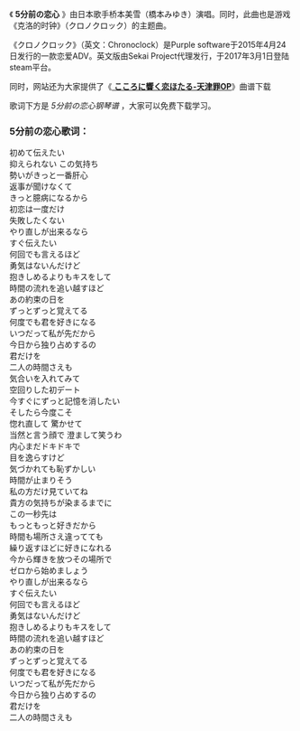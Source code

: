 

《 **5分前の恋心** 》由日本歌手桥本美雪（橋本みゆき）演唱。同时，此曲也是游戏《克洛的时钟》（クロノクロック）的主题曲。

《クロノクロック》（英文：Chronoclock）是Purple software于2015年4月24日发行的一款恋爱ADV。英文版由Sekai
Project代理发行，于2017年3月1日登陆steam平台。

同时，网站还为大家提供了《[ **こころに響く恋ほたる-天津罪OP**](Music-14381.html "こころに響く恋ほたる-天津罪OP")》曲谱下载

歌词下方是 _5分前の恋心钢琴谱_ ，大家可以免费下载学习。

### 5分前の恋心歌词：

初めて伝えたい  
抑えられない この気持ち  
勢いがきっと一番肝心  
返事が聞けなくて  
きっと臆病になるから  
初恋は一度だけ  
失敗したくない  
やり直しが出来るなら  
すぐ伝えたい  
何回でも言えるほど  
勇気はないんだけど  
抱きしめるよりもキスをして  
時間の流れを追い越すほど  
あの約束の日を  
ずっとずっと覚えてる  
何度でも君を好きになる  
いつだって私が先だから  
今日から独り占めするの  
君だけを  
二人の時間さえも  
気合いを入れてみて  
空回りした初デート  
今すぐにずっと記憶を消したい  
そしたら今度こそ  
惚れ直して 驚かせて  
当然と言う顔で 澄まして笑うわ  
内心まだドキドキで  
目を逸らすけど  
気づかれても恥ずかしい  
時間が止まりそう  
私の方だけ見ていてね  
貴方の気持ちが染まるまでに  
この一秒先は  
もっともっと好きだから  
時間も場所さえ違ってても  
繰り返すほどに好きになれる  
今から輝きを放つその場所で  
ゼロから始めましょう  
やり直しが出来るなら  
すぐ伝えたい  
何回でも言えるほど  
勇気はないんだけど  
抱きしめるよりもキスをして  
時間の流れを追い越すほど  
あの約束の日を  
ずっとずっと覚えてる  
何度でも君を好きになる  
いつだって私が先だから  
今日から独り占めするの  
君だけを  
二人の時間さえも

